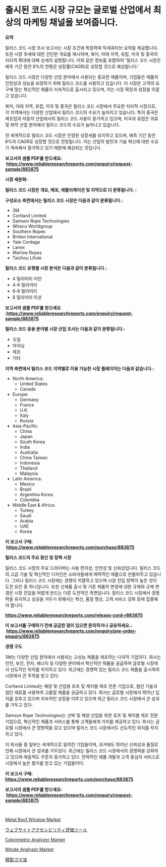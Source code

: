 <p><h1>출시된 코드 시장 규모는 글로벌 산업에서 최상의 마케팅 채널을 보여줍니다.</h1></p><p><strong>요약</strong></p>
<p><p>릴리스 코드 시장 조사 보고서는 시장 조건에 특정하여 익세큐티브 요약을 제공합니다. 또한 시장 추세에 대한 간단한 개요를 제시하며, 북미, 아태 지역, 유럽, 미국 및 중국의 지리적 확대에 대해 상세히 설명합니다. 이와 같은 정보를 포함하여 '릴리스 코드 시장은 예측 기간 동안 8%의 연평균 성장률(CAGR)로 성장할 것으로 예상됩니다.'</p><p>릴리스 코드 시장은 다양한 산업 분야에서 사용되는 중요한 제품이며, 기업들은 제품의 안전성과 성능을 보장하기 위해 릴리스 코드를 사용하고 있습니다. 이 시장은 고객의 요구에 맞는 혁신적인 제품이 지속적으로 출시되고 있으며, 이는 시장 확장과 성장을 이끌고 있습니다.</p><p>북미, 아태 지역, 유럽, 미국 및 중국은 릴리스 코드 시장에서 주요한 지리적 시장으로, 각 지역에서는 다양한 산업에서 릴리스 코드의 수요가 높아지고 있습니다. 특히 중국은 제조업과 자동차 산업에서의 릴리스 코드 사용이 증가하고 있으며, 미국과 유럽은 의료 및 화학 산업 분야에서 릴리스 코드의 수요가 늘어나고 있습니다.</p><p>전 세계적으로 릴리스 코드 시장은 안정된 성장세를 유지하고 있으며, 예측 기간 동안 8%의 CAGR로 성장할 것으로 전망됩니다. 이는 산업의 발전과 기술 혁신에 대한 수요가 계속해서 증가하고 있기 때문에 예상되는 것입니다.</p></p>
<p><strong>보고서의 샘플 PDF를 받으세요: &nbsp;<a href="https://www.reliableresearchreports.com/enquiry/request-sample/883875">https://www.reliableresearchreports.com/enquiry/request-sample/883875</a></strong></p>
<p><strong>시장 세분화:</strong></p>
<p><strong> 릴리스 코드 시장은 개요, 배포, 애플리케이션 및 지역으로 더 분류됩니다. :</strong></p>
<p><strong>구성요소 측면에서는 릴리스 코드 시장은 다음과 같이 분류됩니다.:</strong></p>
<p><ul><li>3M</li><li>Cortland Limited</li><li>Samson Rope Technologies</li><li>Wireco Worldgroup</li><li>Southern Ropes</li><li>Bridon International</li><li>Yale Cordage</li><li>Lanex</li><li>Marlow Ropes</li><li>Taizhou Lifute</li></ul></p>
<p><strong> 릴리스 코드 유형별 시장 분석은 다음과 같이 분류됩니다.:</strong></p>
<p><ul><li>4 밀리미터 미만</li><li>4-6 밀리미터</li><li>6-8 밀리미터</li><li>8 밀리미터 이상</li></ul></p>
<p><strong>보고서의 샘플 PDF를 받으세요 :<a href="https://www.reliableresearchreports.com/enquiry/request-sample/883875">https://www.reliableresearchreports.com/enquiry/request-sample/883875</a></strong></p>
<p><strong> 릴리스 코드 응용 분야별 시장 산업 조사는 다음과 같이 분류됩니다.:</strong></p>
<p><ul><li>오일</li><li>마이닝</li><li>제조</li><li>기타</li></ul></p>
<p><strong>지역 측면에서 릴리스 코드 지역별로 이용 가능한 시장 플레이어는 다음과 같습니다.:</strong></p>
<p><ul>
    <li>
        North America:
        <ul>
            <li>United States</li>
            <li>Canada</li>
        </ul>
    </li>
    <li>
        Europe:
        <ul>
            <li>Germany</li>
            <li>France</li>
            <li>U.K.</li>
            <li>Italy</li>
            <li>Russia</li>
        </ul>
    </li>
    <li>
        Asia-Pacific:
        <ul>
            <li>China</li>
            <li>Japan</li>
            <li>South Korea</li>
            <li>India</li>
            <li>Australia</li>
            <li>China Taiwan</li>
            <li>Indonesia</li>
            <li>Thailand</li>
            <li>Malaysia</li>
        </ul>
    </li>
    <li>
        Latin America:
        <ul>
            <li>Mexico</li>
            <li>Brazil</li>
            <li>Argentina Korea</li>
            <li>Colombia</li>
        </ul>
    </li>
    <li>
        Middle East & Africa:
        <ul>
            <li>Turkey</li>
            <li>Saudi</li>
            <li>Arabia</li>
            <li>UAE</li>
            <li>Korea</li>
        </ul>
    </li>
    </ul></p>
<p><strong>이 보고서 구매: &nbsp;<a href="https://www.reliableresearchreports.com/purchase/883875">https://www.reliableresearchreports.com/purchase/883875</a></strong></p>
<p><strong>릴리스 코드의 주요 동인 및 장벽 시장</strong></p>
<p><p>릴리스 코드 시장의 주요 드라이버는 사용 편의성, 안전성 및 신뢰성입니다. 릴리스 코드의 고급 기술 및 혁신적인 디자인은 소비자들에게 매력적인 제품으로 만들어주고 있습니다. 그러나 릴리스 코드 시장에는 경쟁이 치열하고 있으며 시장 진입 장벽이 높은 것이 도전 요인 중 하나입니다. 또한 신제품 출시 및 기존 제품의 변경에 대한 규제와 규제 변경은 시장 진입을 어렵게 만드는 다른 도전적인 측면입니다. 릴리스 코드 시장에서 경쟁력을 유지하고 성공을 거두기 위해서는 혁신, 품질 향상, 고객 서비스 강화 등에 집중해야 합니다.</p></p>
<p><strong><a href="https://www.reliableresearchreports.com/release-cord-r883875">https://www.reliableresearchreports.com/release-cord-r883875</a></strong></p>
<p><strong>이 보고서를 구매하기 전에 궁금한 점이 있으면 문의하거나 공유하세요.: &nbsp;<a href="https://www.reliableresearchreports.com/enquiry/pre-order-enquiry/883875">https://www.reliableresearchreports.com/enquiry/pre-order-enquiry/883875</a></strong></p>
<p><strong>경쟁 구도</strong></p>
<p><p>3M는 다양한 산업 분야에서 사용되는 고성능 제품을 제조하는 다국적 기업이다. 회사는 안전, 보건, 전자, 에너지 등 다양한 분야에서 혁신적인 제품을 공급하며 글로벌 시장에서 선도적인 위치를 차지하고 있다. 최근에는 경쟁력 있는 릴리스 코드 제품을 출시하여 시장에서 큰 주목을 받고 있다.</p><p>Cortland Limited는 해양 및 산업용 로프 및 케이블 제조 전문 기업으로, 첨단 기술과 첨단 재료를 사용하여 고품질 제품을 공급하고 있다. 회사는 글로벌 시장에서 뛰어난 입지를 갖추고 있으며 지속적인 성장을 이루고 있으며 최근 릴리스 코드 시장에서 큰 성과를 거두고 있다.</p><p>Samson Rope Technologies는 선박 및 해양 산업을 위한 로프 및 케이블 제조 전문 기업으로, 혁신적인 제품과 서비스를 통해 고객들에게 가치를 제공하고 있다. 회사는 글로벌 시장에서 큰 영향력을 갖고 있으며 릴리스 코드 시장에서도 선도적인 위치를 차지하고 있다.</p><p>이 회사들 중 일부는 세계적으로 알려진 기업들이며, 과거에도 뛰어난 신뢰성과 품질로 인해 시장에서 큰 성과를 거두었다. 최근에는 릴리스 코드 시장에서의 경쟁력을 강화하고 있으며 매출액도 꾸준히 증가하고 있다. 전략적인 제품 개발과 고객 중심의 서비스로 시장에서 높은 평가를 받고 있는 기업들이다.</p></p>
<p><strong>이 보고서 구매: &nbsp; <a href="https://www.reliableresearchreports.com/purchase/883875">https://www.reliableresearchreports.com/purchase/883875</a></strong></p>
<p><strong>보고서의 샘플 PDF를 받으세요: &nbsp;<a href="https://www.reliableresearchreports.com/enquiry/request-sample/883875">https://www.reliableresearchreports.com/enquiry/request-sample/883875</a></strong><strong></strong></p>
<p>&nbsp;</p>
<p><p><a href="https://issuu.com/reportprime-2/docs/metal-roof-window-market-size-2030.pptx">Metal Roof Window Market</a></p><p><a href="https://github.com/lily-u-genius/Market-Research-Report-List-1/blob/main/872773430153.md">ウェブサイトアクセシビリティ評価ツール</a></p><p><a href="https://github.com/gulaimolin/Market-Research-Report-List-4/blob/main/colorimetric-analyzer-market.md">Colorimetric Analyzer Market</a></p><p><a href="https://github.com/mauripalmi/Market-Research-Report-List-2/blob/main/nitrate-analyzer-market.md">Nitrate Analyzer Market</a></p><p><a href="https://medium.com/@estasprer20231/%E4%B8%8A%E8%B3%AA%E3%81%AA%E3%81%94%E3%81%BE%E6%B2%B9%E5%B8%82%E5%A0%B4%E8%A6%8F%E6%A8%A1-%E5%B8%82%E5%A0%B4%E5%B1%95%E6%9C%9B%E3%81%8A%E3%82%88%E3%81%B3%E5%B8%82%E5%A0%B4%E4%BA%88%E6%B8%AC-2024%E5%B9%B4%E3%81%8B%E3%82%892031%E5%B9%B4%E3%81%BE%E3%81%A7-4086785e4836">精製ゴマ油</a></p></p>